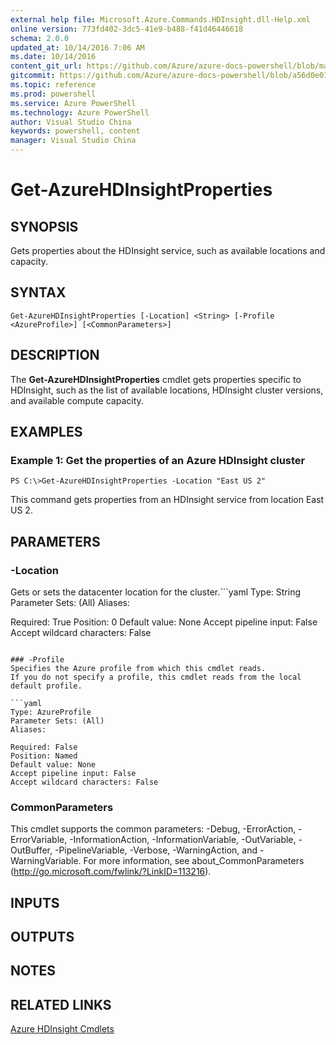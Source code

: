 ```yaml
---
external help file: Microsoft.Azure.Commands.HDInsight.dll-Help.xml
online version: 773fd402-3dc5-41e9-b488-f41d46446618
schema: 2.0.0
updated_at: 10/14/2016 7:06 AM
ms.date: 10/14/2016
content_git_url: https://github.com/Azure/azure-docs-powershell/blob/master/azureps-cmdlets-docs/ResourceManager/AzureRM.HDInsight/v0.9.8/CmdletMDs/Get-AzureHDInsightProperties.md
gitcommit: https://github.com/Azure/azure-docs-powershell/blob/a56d0e01e65c2c33aa2af13dd29addc94ead6e88/azureps-cmdlets-docs/ResourceManager/AzureRM.HDInsight/v0.9.8/CmdletMDs/Get-AzureHDInsightProperties.md
ms.topic: reference
ms.prod: powershell
ms.service: Azure PowerShell
ms.technology: Azure PowerShell
author: Visual Studio China
keywords: powershell, content
manager: Visual Studio China
---
```


# Get-AzureHDInsightProperties

## SYNOPSIS
Gets properties about the HDInsight service, such as available locations and capacity.

## SYNTAX

```
Get-AzureHDInsightProperties [-Location] <String> [-Profile <AzureProfile>] [<CommonParameters>]
```

## DESCRIPTION
The **Get-AzureHDInsightProperties** cmdlet gets properties specific to HDInsight, such as the list of available locations, HDInsight cluster versions, and available compute capacity.

## EXAMPLES

### Example 1: Get the properties of an Azure HDInsight cluster
```
PS C:\>Get-AzureHDInsightProperties -Location "East US 2"
```

This command gets properties from an HDInsight service from location East US 2.

## PARAMETERS

### -Location
Gets or sets the datacenter location for the cluster.```yaml
Type: String
Parameter Sets: (All)
Aliases: 

Required: True
Position: 0
Default value: None
Accept pipeline input: False
Accept wildcard characters: False
```

### -Profile
Specifies the Azure profile from which this cmdlet reads.
If you do not specify a profile, this cmdlet reads from the local default profile.

```yaml
Type: AzureProfile
Parameter Sets: (All)
Aliases: 

Required: False
Position: Named
Default value: None
Accept pipeline input: False
Accept wildcard characters: False
```

### CommonParameters
This cmdlet supports the common parameters: -Debug, -ErrorAction, -ErrorVariable, -InformationAction, -InformationVariable, -OutVariable, -OutBuffer, -PipelineVariable, -Verbose, -WarningAction, and -WarningVariable. For more information, see about_CommonParameters (http://go.microsoft.com/fwlink/?LinkID=113216).

## INPUTS

## OUTPUTS

## NOTES

## RELATED LINKS

[Azure HDInsight Cmdlets](.\AzureRM.HDInsight.md)

